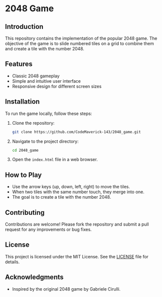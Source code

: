 # 2048 Game

## Introduction
This repository contains the implementation of the popular 2048 game. The objective of the game is to slide numbered tiles on a grid to combine them and create a tile with the number 2048.

## Features
- Classic 2048 gameplay
- Simple and intuitive user interface
- Responsive design for different screen sizes

## Installation
To run the game locally, follow these steps:

1. Clone the repository:
    ```sh
    git clone https://github.com/CodeMaverick-143/2048_game.git
    ```
2. Navigate to the project directory:
    ```sh
    cd 2048_game
    ```
3. Open the `index.html` file in a web browser.

## How to Play
- Use the arrow keys (up, down, left, right) to move the tiles.
- When two tiles with the same number touch, they merge into one.
- The goal is to create a tile with the number 2048.

## Contributing
Contributions are welcome! Please fork the repository and submit a pull request for any improvements or bug fixes.

## License
This project is licensed under the MIT License. See the [LICENSE](LICENSE) file for details.

## Acknowledgments
- Inspired by the original 2048 game by Gabriele Cirulli.
